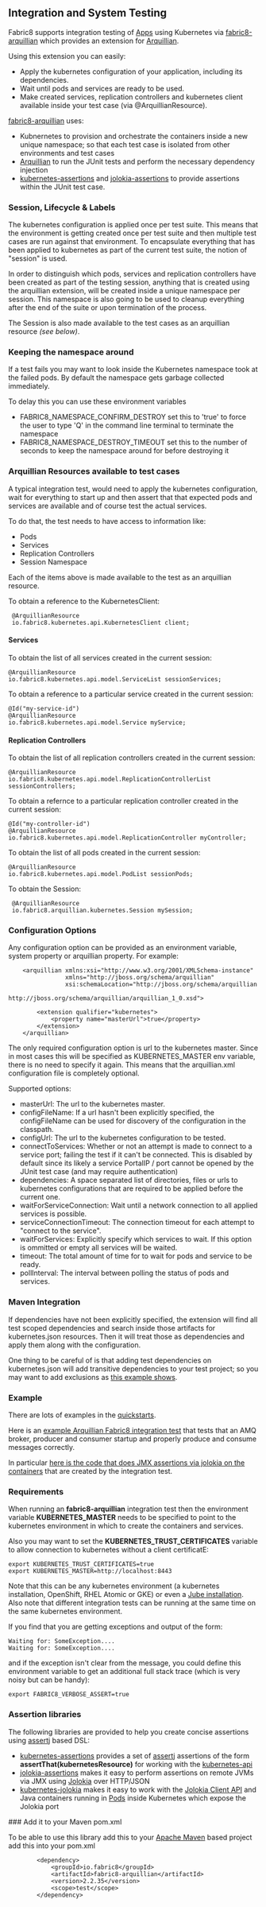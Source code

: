 ## Integration and System Testing

Fabric8 supports integration testing of [Apps](apps.html) using Kubernetes via [fabric8-arquillian](https://github.com/fabric8io/fabric8/tree/master/components/fabric8-arquillian) which provides an extension for [Arquillian](http://arquillian.org/).

Using this extension you can easily:

* Apply the kubernetes configuration of your application, including its dependencies.
* Wait until pods and services are ready to be used.
* Make created services, replication controllers and kubernetes client available inside your test case (via @ArquillianResource).

[fabric8-arquillian](https://github.com/fabric8io/fabric8/tree/master/components/fabric8-arquillian) uses:

* Kubnernetes to provision and orchestrate the containers inside a new unique namespace; so that each test case is isolated from other environments and test cases
* [Arquillian](http://arquillian.org/) to run the JUnit tests and perform the necessary dependency injection
* [kubernetes-assertions](https://github.com/fabric8io/fabric8/tree/master/components/kubernetes-assertions) and [jolokia-assertions](https://github.com/fabric8io/fabric8/tree/master/components/jolokia-assertions) to provide assertions within the JUnit test case.

### Session, Lifecycle &amp; Labels

The kubernetes configuration is applied once per test suite. This means that the environment is getting created once per test suite and then multiple test cases are run against that environment.
To encapsulate everything that has been applied to kubernetes as part of the current test suite, the notion of "session" is used.

In order to distinguish which pods, services and replication controllers have been created as part of the testing session, anything that is created using the arquillian extension, will be created inside a unique namespace per session.
This namespace is also going to be used to cleanup everything after the end of the suite or upon termination of the process.

The Session is also made available to the test cases as an arquillian resource _(see below)_.

### Keeping the namespace around

If a test fails you may want to look inside the Kubernetes namespace took at the failed pods. By default the namespace gets garbage collected immediately.

To delay this you can use these environment variables

* FABRIC8_NAMESPACE_CONFIRM_DESTROY set this to 'true' to force the user to type 'Q' in the command line terminal to terminate the namespace
* FABRIC8_NAMESPACE_DESTROY_TIMEOUT set this to the number of seconds to keep the namespace around for before destroying it

### Arquillian Resources available to test cases

A typical integration test, would need to apply the kubernetes configuration, wait for everything to start up and then assert that that expected pods and services are available and of course test the actual services.

To do that, the test needs to have access to information like:

* Pods
* Services
* Replication Controllers
* Session Namespace

Each of the items above is made available to the test as an arquillian resource. 


To obtain a reference to the KubernetesClient:

     @ArquillianResource
     io.fabric8.kubernetes.api.KubernetesClient client;

#### Services

To obtain the list of all services created in the current session:

    @ArquillianResource
    io.fabric8.kubernetes.api.model.ServiceList sessionServices;


To obtain a reference to a particular service created in the current session:


    @Id("my-service-id")
    @ArquillianResource
    io.fabric8.kubernetes.api.model.Service myService;

#### Replication Controllers


To obtain the list of all replication controllers created in the current session:

    @ArquillianResource
    io.fabric8.kubernetes.api.model.ReplicationControllerList sessionControllers;

To obtain a refernce to a particular replication controller created in the current session:


    @Id("my-controller-id")
    @ArquillianResource
    io.fabric8.kubernetes.api.model.ReplicationController myController;
        

To obtain the list of all pods created in the current session:
      
    @ArquillianResource
    io.fabric8.kubernetes.api.model.PodList sessionPods;
        
To obtain the Session:

     @ArquillianResource
     io.fabric8.arquillian.kubernetes.Session mySession;
        
### Configuration Options

Any configuration option can be provided as an environment variable, system property or arquillian property. 
For example:
        
        <arquillian xmlns:xsi="http://www.w3.org/2001/XMLSchema-instance"
                    xmlns="http://jboss.org/schema/arquillian"
                    xsi:schemaLocation="http://jboss.org/schema/arquillian
                    http://jboss.org/schema/arquillian/arquillian_1_0.xsd">
                    
            <extension qualifier="kubernetes">
                <property name="masterUrl">true</property>
            </extension>
        </arquillian>

The only required configuration option is url to the kubernetes master. Since in most cases this will be specified as KUBERNETES_MASTER env variable, there is no need
to specify it again. 
This means that the arquillian.xml configuration file is completely optional.
        
Supported options:
        
* masterUrl: The url to the kubernetes master.
* configFileName: If a url hasn't been explicitly specified, the configFileName can be used for discovery of the configuration in the classpath.
* configUrl: The url to the kubernetes configuration to be tested.
* connectToServices: Whether or not an attempt is made to connect to a service port; failing the test if it can't be connected. This is disabled by default since its likely a service PortalIP / port cannot be opened by the JUnit test case (and may require authentication)
* dependencies: A space separated list of directories, files or urls to kubernetes configurations that are required to be applied before the current one.
* waitForServiceConnection: Wait until a network connection to all applied services is possible.
* serviceConnectionTimeout: The connection timeout for each attempt to "connect to the service".
* waitForServices: Explicitly specify which services to wait. If this option is ommitted or empty all services will be waited.
* timeout: The total amount of time for to wait for pods and service to be ready.
* pollInterval: The interval between polling the status of pods and services.


### Maven Integration

If dependencies have not been explicitly specified, the extension will find all test scoped dependencies and search inside those artifacts for kubernetes.json resources.
Then it will treat those as dependencies and apply them along with the configuration.

One thing to be careful of is that adding test dependencies on kubernetes.json will add transitive dependencies to your test project; so you may want to add exclusions as [this example shows](https://github.com/fabric8io/fabric8/blob/master/itests/pom.xml#L57).

### Example

There are lots of examples in the [quickstarts](http://fabric8.io/guide/quickstarts.html).

Here is an [example Arquillian Fabric8 integration test](https://github.com/fabric8io/fabric8/blob/master/itests/src/test/java/io/fabric8/itests/BrokerProducerConsumerIT.java#L57) that tests that an AMQ broker, producer and consumer startup and properly produce and consume messages correctly.

In particular [here is the code that does JMX assertions via jolokia on the containers](https://github.com/fabric8io/fabric8/blob/master/itests/src/test/java/io/fabric8/itests/BrokerProducerConsumerIT.java#L74) that are created by the integration test.

### Requirements

When running an **fabric8-arquillian** integration test then the environment variable **KUBERNETES_MASTER** needs to be specified to point to the kubernetes environment in which to create the containers and services.

Also you may want to set the **KUBERNETES_TRUST_CERTIFICATES** variable to allow connection to kubernetes without a client certificatE:

    export KUBERNETES_TRUST_CERTIFICATES=true
    export KUBERNETES_MASTER=http://localhost:8443

Note that this can be any kubernetes environment (a kubernetes installation, OpenShift, RHEL Atomic or GKE) or even a [Jube installation](http://fabric8.io/jube/getStarted.html). Also note that different integration tests can be running at the same time on the same kubernetes environment.

If you find that you are getting exceptions and output of the form:

    Waiting for: SomeException....
    Waiting for: SomeException....

and if the exception isn't clear from the message, you could define this environment variable to get an additional full stack trace (which is very noisy but can be handy):

    export FABRIC8_VERBOSE_ASSERT=true

### Assertion libraries

The following libraries are provided to help you create concise assertions using [assertj](http://joel-costigliola.github.io/assertj/) based DSL:

 * [kubernetes-assertions](https://github.com/fabric8io/fabric8/tree/master/components/kubernetes-assertions) provides a set of [assertj](http://joel-costigliola.github.io/assertj/) assertions of the form **assertThat(kubernetesResource)** for working with the [kubernetes-api](https://github.com/fabric8io/fabric8/tree/master/components/kubernetes-api)
 * [jolokia-assertions](https://github.com/fabric8io/fabric8/tree/master/components/jolokia-assertions) makes it easy to perform assertions on remote JVMs via JMX using  [Jolokia](http://jolokia.org/) over HTTP/JSON
 * [kubernetes-jolokia](https://github.com/fabric8io/fabric8/tree/master/components/kubernetes-jolokia) makes it easy to work with the [Jolokia Client API](http://jolokia.org/reference/html/clients.html#client-java) and Java containers running in [Pods](http://fabric8.io/guide/pods.html) inside Kubernetes which expose the Jolokia port

### Add it to your Maven pom.xml

To be able to use this library add this to your [Apache Maven](http://maven.apache.org/) based project add this into your pom.xml

            <dependency>
                <groupId>io.fabric8</groupId>
                <artifactId>fabric8-arquillian</artifactId>
                <version>2.2.35</version>
                <scope>test</scope>
            </dependency>